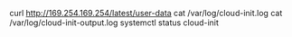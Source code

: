 curl http://169.254.169.254/latest/user-data
cat /var/log/cloud-init.log
cat /var/log/cloud-init-output.log
systemctl status cloud-init
